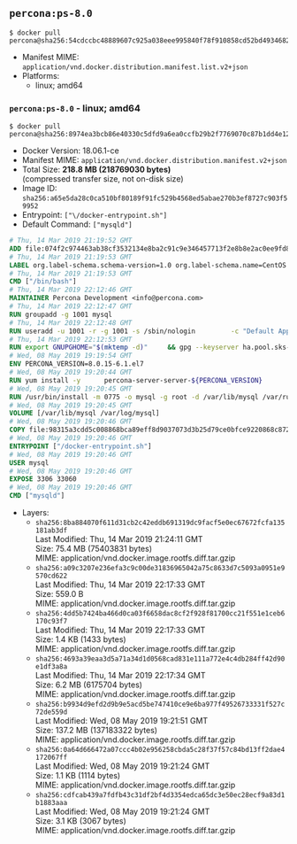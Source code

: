 ## `percona:ps-8.0`

```console
$ docker pull percona@sha256:54cdccbc48889607c925a038eee995840f78f910858cd52bd4934682d9f0ecd4
```

-	Manifest MIME: `application/vnd.docker.distribution.manifest.list.v2+json`
-	Platforms:
	-	linux; amd64

### `percona:ps-8.0` - linux; amd64

```console
$ docker pull percona@sha256:8974ea3bcb86e40330c5dfd9a6ea0ccfb29b2f7769070c87b1dd4e1207df1b1b
```

-	Docker Version: 18.06.1-ce
-	Manifest MIME: `application/vnd.docker.distribution.manifest.v2+json`
-	Total Size: **218.8 MB (218769030 bytes)**  
	(compressed transfer size, not on-disk size)
-	Image ID: `sha256:a65e5da28c0ca510bf80189f91fc529b4568ed5abae270b3ef8727c903f59952`
-	Entrypoint: `["\/docker-entrypoint.sh"]`
-	Default Command: `["mysqld"]`

```dockerfile
# Thu, 14 Mar 2019 21:19:52 GMT
ADD file:074f2c974463ab38cf3532134e8ba2c91c9e346457713f2e8b8e2ac0ee9fd83d in / 
# Thu, 14 Mar 2019 21:19:53 GMT
LABEL org.label-schema.schema-version=1.0 org.label-schema.name=CentOS Base Image org.label-schema.vendor=CentOS org.label-schema.license=GPLv2 org.label-schema.build-date=20190305
# Thu, 14 Mar 2019 21:19:53 GMT
CMD ["/bin/bash"]
# Thu, 14 Mar 2019 22:12:46 GMT
MAINTAINER Percona Development <info@percona.com>
# Thu, 14 Mar 2019 22:12:47 GMT
RUN groupadd -g 1001 mysql
# Thu, 14 Mar 2019 22:12:48 GMT
RUN useradd -u 1001 -r -g 1001 -s /sbin/nologin 		-c "Default Application User" mysql
# Thu, 14 Mar 2019 22:12:53 GMT
RUN export GNUPGHOME="$(mktemp -d)" 	&& gpg --keyserver ha.pool.sks-keyservers.net --recv-keys 430BDF5C56E7C94E848EE60C1C4CBDCDCD2EFD2A 	&& gpg --export --armor 430BDF5C56E7C94E848EE60C1C4CBDCDCD2EFD2A > ${GNUPGHOME}/RPM-GPG-KEY-Percona 	&& rpmkeys --import ${GNUPGHOME}/RPM-GPG-KEY-Percona /etc/pki/rpm-gpg/RPM-GPG-KEY-CentOS-7 	&& curl -L -o /tmp/percona-release.rpm https://repo.percona.com/centos/7/RPMS/noarch/percona-release-0.1-8.noarch.rpm 	&& rpmkeys --checksig /tmp/percona-release.rpm 	&& yum install -y /tmp/percona-release.rpm 	&& rm -rf "$GNUPGHOME" /tmp/percona-release.rpm 	&& rpm --import /etc/pki/rpm-gpg/PERCONA-PACKAGING-KEY 	&& percona-release disable all 	&& percona-release enable ps-80 release
# Wed, 08 May 2019 19:19:54 GMT
ENV PERCONA_VERSION=8.0.15-6.1.el7
# Wed, 08 May 2019 19:20:44 GMT
RUN yum install -y 		percona-server-server-${PERCONA_VERSION} 		percona-server-tokudb-${PERCONA_VERSION} 		percona-server-rocksdb-${PERCONA_VERSION} 		which 		policycoreutils 		https://repo.percona.com/percona/yum/release/7/RPMS/x86_64/jemalloc-3.6.0-1.el7.x86_64.rpm 	&& yum clean all 	&& rm -rf /var/cache/yum /var/lib/mysql
# Wed, 08 May 2019 19:20:45 GMT
RUN /usr/bin/install -m 0775 -o mysql -g root -d /var/lib/mysql /var/run/mysqld /docker-entrypoint-initdb.d 	&& find /etc/my.cnf /etc/my.cnf.d -name '*.cnf' -print0 		| xargs -0 grep -lZE '^(bind-address|log|user)' 		| xargs -rt -0 sed -Ei 's/^(bind-address|log|user)/#&/' 	&& echo '!includedir /etc/my.cnf.d' >> /etc/my.cnf 	&& printf '[mysqld]\nskip-host-cache\nskip-name-resolve\n' > /etc/my.cnf.d/docker.cnf 	&& /usr/bin/install -m 0664 -o mysql -g root /dev/null /etc/sysconfig/mysql 	&& echo "LD_PRELOAD=/usr/lib64/libjemalloc.so.1" >> /etc/sysconfig/mysql 	&& echo "THP_SETTING=never" >> /etc/sysconfig/mysql 	&& chown -R mysql:root /etc/my.cnf /etc/my.cnf.d 	&& chmod -R ug+rwX /etc/my.cnf /etc/my.cnf.d
# Wed, 08 May 2019 19:20:45 GMT
VOLUME [/var/lib/mysql /var/log/mysql]
# Wed, 08 May 2019 19:20:46 GMT
COPY file:98315a3cdd5c008868bca89eff8d9037073d3b25d79ce0bfce9220868c87243b in /docker-entrypoint.sh 
# Wed, 08 May 2019 19:20:46 GMT
ENTRYPOINT ["/docker-entrypoint.sh"]
# Wed, 08 May 2019 19:20:46 GMT
USER mysql
# Wed, 08 May 2019 19:20:46 GMT
EXPOSE 3306 33060
# Wed, 08 May 2019 19:20:46 GMT
CMD ["mysqld"]
```

-	Layers:
	-	`sha256:8ba884070f611d31cb2c42eddb691319dc9facf5e0ec67672fcfa135181ab3df`  
		Last Modified: Thu, 14 Mar 2019 21:24:11 GMT  
		Size: 75.4 MB (75403831 bytes)  
		MIME: application/vnd.docker.image.rootfs.diff.tar.gzip
	-	`sha256:a09c3207e236efa3c9c00de31836965042a75c8633d7c5093a0951e9570cd622`  
		Last Modified: Thu, 14 Mar 2019 22:17:33 GMT  
		Size: 559.0 B  
		MIME: application/vnd.docker.image.rootfs.diff.tar.gzip
	-	`sha256:4dd5b7424ba466d0ca03f6658dac8cf2f928f81700cc21f551e1ceb6170c93f7`  
		Last Modified: Thu, 14 Mar 2019 22:17:33 GMT  
		Size: 1.4 KB (1433 bytes)  
		MIME: application/vnd.docker.image.rootfs.diff.tar.gzip
	-	`sha256:4693a39eaa3d5a71a34d1d0568cad831e111a772e4c4db284ff42d90e1df3a8a`  
		Last Modified: Thu, 14 Mar 2019 22:17:34 GMT  
		Size: 6.2 MB (6175704 bytes)  
		MIME: application/vnd.docker.image.rootfs.diff.tar.gzip
	-	`sha256:b9934d9efd2d9b9e5acd5be747410ce9e6ba977f49526733331f527c72de559d`  
		Last Modified: Wed, 08 May 2019 19:21:51 GMT  
		Size: 137.2 MB (137183322 bytes)  
		MIME: application/vnd.docker.image.rootfs.diff.tar.gzip
	-	`sha256:0a64d666472a07ccc4b02e956258cbda5c28f37f57c84bd13ff2dae4172067ff`  
		Last Modified: Wed, 08 May 2019 19:21:24 GMT  
		Size: 1.1 KB (1114 bytes)  
		MIME: application/vnd.docker.image.rootfs.diff.tar.gzip
	-	`sha256:cdfcab439a7fdfb43c31df2bf4d3354edca65dc3e50ec28ecf9a83d1b1883aaa`  
		Last Modified: Wed, 08 May 2019 19:21:24 GMT  
		Size: 3.1 KB (3067 bytes)  
		MIME: application/vnd.docker.image.rootfs.diff.tar.gzip
